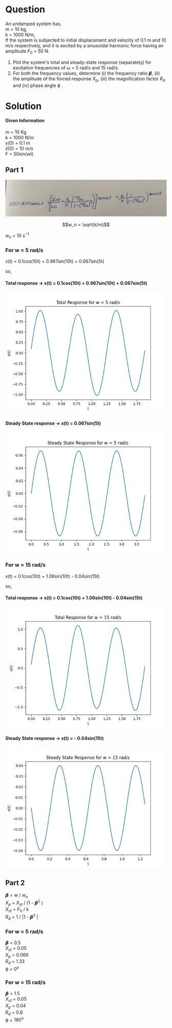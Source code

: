 # Question

An undamped system has,  
m = 10 kg,  
k = 1000 N/m,  
If the system is subjected to initial displacement and velocity of 0.1 m and 10 m/s respectively, and it is excited by a sinusoidal harmonic force having an amplitude $F_0$ = 50 N.

1) Plot the system's total and steady-state response (separately) for excitation frequencies of ω = 5 rad/s
and 15 rad/s.  
2) For both the frequency values, determine (i) the frequency ratio 𝞫, (ii) the amplitude of the forced response $X_p$, (iii) the magnification factor $R_d$ and (iv) phase angle ϕ .

# Solution

#### Given Information
m = 10 Kg  
k = 1000 N/m  
x(0) = 0.1 m  
$\hat{x}$(0) = 10 m/s  
F = 50sin(wt)

## Part 1

![plot](./Question1Formula.jpg)
```math
w_n = \sqrt{k/m}
```

$w_n$ = 10 $s^{-1}$

### For w = 5 rad/s  

x(t) = 0.1cos(10t) + 0.967sin(10t) + 0.067sin(5t)

so,  
#### Total response -> x(t) = 0.1cos(10t) + 0.967sin(10t) + 0.067sin(5t)

![plot](./TR_Q1_W5.png)

#### Steady State response -> x(t) = 0.067sin(5t)

![plot](./SSR_Q1_W5.png)

### For w = 15 rad/s  

x(t) = 0.1cos(10t) + 1.06sin(10t) - 0.04sin(15t)

so,  
#### Total response -> x(t) = 0.1cos(10t) + 1.06sin(10t) - 0.04sin(15t)

![plot](./TR_Q1_W15.png)

#### Steady State response -> x(t) = - 0.04sin(15t)

![plot](./SSR_Q1_W15.png)

## Part 2

𝞫 = w / $w_n$  
$X_p$ = $X_{st}$ / (1 - $𝞫^2$ )  
$X_{st}$ = $F_0$ / k  
$R_d$ = 1 / |1 - $𝞫^2$ |  

### For w = 5 rad/s
𝞫 = 0.5  
$X_{st}$ = 0.05  
$X_p$ = 0.066  
$R_d$ = 1.33  
ϕ = $0^o$  

### For w = 15 rad/s
𝞫 = 1.5  
$X_{st}$ = 0.05  
$X_p$ = 0.04  
$R_d$ = 0.8  
ϕ = $180^o$  